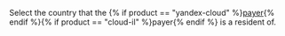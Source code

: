 Select the country that the {% if product == "yandex-cloud" %}[payer](../concepts/glossary.md#payer){% endif %}{% if product == "cloud-il" %}payer{% endif %} is a resident of.

